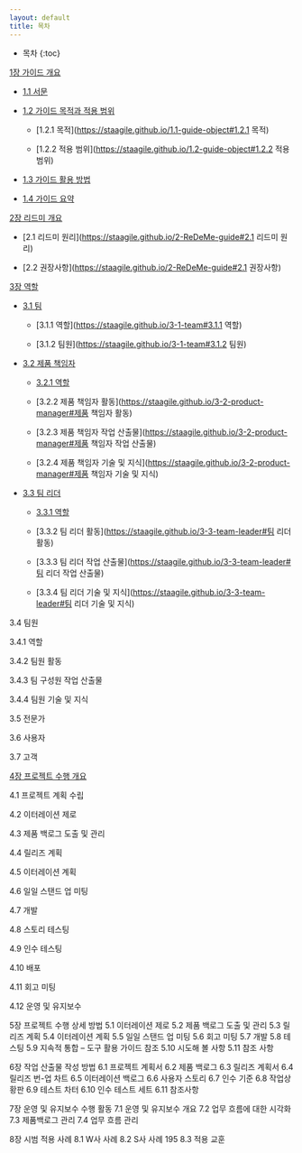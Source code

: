 ```yaml
---
layout: default
title: 목차
---
```

* 목차
{:toc}

[1장 가이드 개요](https://staagile.github.io/1-guide) 

* [1.1 서문](https://staagile.github.io/1.1-subject) 

* [1.2 가이드 목적과 적용 범위](https://staagile.github.io/1.2-guide-object)

  * [1.2.1 목적](https://staagile.github.io/1.1-guide-object#1.2.1 목적)

  * [1.2.2 적용 범위](https://staagile.github.io/1.2-guide-object#1.2.2 적용 범위)

* [1.3 가이드 활용 방법](https://staagile.github.io/1.3-guide-search)

* [1.4 가이드 요약](https://staagile.github.io/1.4-guide-summary)

[2장 리드미 개요](http://staagile.github.io/2-ReDeMe-guide)

* [2.1 리드미 원리](https://staagile.github.io/2-ReDeMe-guide#2.1 리드미 원리)

* [2.2 권장사항](https://staagile.github.io/2-ReDeMe-guide#2.1 권장사항)

[3장 역할](https://staagile.github.io/3-team)

* [3.1 팀](https://staagile.github.io/3-1-team#팀)

  * [3.1.1 역할](https://staagile.github.io/3-1-team#3.1.1 역할)

  * [3.1.2 팀원](https://staagile.github.io/3-1-team#3.1.2 팀원)

* [3.2 제품 책임자](https://staagile.github.io/3-2-product-manager)

  * [3.2.1 역할](https://staagile.github.io/3-2-product-manager#역할)

  * [3.2.2 제품 책임자 활동](https://staagile.github.io/3-2-product-manager#제품 책임자 활동)

  * [3.2.3 제품 책임자 작업 산출물](https://staagile.github.io/3-2-product-manager#제품 책임자 작업 산출물)

  * [3.2.4 제품 책임자 기술 및 지식](https://staagile.github.io/3-2-product-manager#제품 책임자 기술 및 지식)

* [3.3 팀 리더](https://staagile.github.io/3-3-team-leader)

  * [3.3.1 역할](https://staagile.github.io/3-3-team-leader#역할)

  * [3.3.2 팀 리더 활동](https://staagile.github.io/3-3-team-leader#팀 리더 활동)

  * [3.3.3 팀 리더 작업 산출물](https://staagile.github.io/3-3-team-leader#팀 리더 작업 산출물)

  * [3.3.4 팀 리더 기술 및 지식](https://staagile.github.io/3-3-team-leader#팀 리더 기술 및 지식)

3.4 팀원

3.4.1 역할

3.4.2 팀원 활동

3.4.3 팀 구성원 작업 산출물

3.4.4 팀원 기술 및 지식

3.5 전문가 

3.6 사용자 

3.7 고객 

[4장 프로젝트 수행 개요](https://staagile.github.io/4-project-overview)

4.1 프로젝트 계획 수립 

4.2 이터레이션 제로 

4.3 제품 백로그 도출 및 관리 

4.4 릴리즈 계획 

4.5 이터레이션 계획 

4.6 일일 스탠드 업 미팅 

4.7 개발 

4.8 스토리 테스팅 

4.9 인수 테스팅 

4.10 배포 

4.11 회고 미팅 

4.12 운영 및 유지보수 

5장 프로젝트 수행 상세 방법 
5.1 이터레이션 제로 
5.2 제품 백로그 도출 및 관리 
5.3 릴리즈 계획 
5.4 이터레이션 계획 
5.5 일일 스탠드 업 미팅 
5.6 회고 미팅 
5.7 개발 
5.8 테스팅 
5.9 지속적 통합 – 도구 활용 가이드 참조
5.10 시도해 볼 사항 
5.11 참조 사항 

6장 작업 산출물 작성 방법
6.1 프로젝트 계획서
6.2 제품 백로그 
6.3 릴리즈 계획서 
6.4 릴리즈 번-업 차트 
6.5 이터레이션 백로그 
6.6 사용자 스토리 
6.7 인수 기준 
6.8 작업상황판 
6.9 테스트 차터 
6.10 인수 테스트 세트
6.11 참조사항

7장 운영 및 유지보수 수행 활동
7.1 운영 및 유지보수 개요
7.2 업무 흐름에 대한 시각화
7.3 제품백로그 관리 
7.4 업무 흐름 관리 

8장 시범 적용 사례
8.1 W사 사례 
8.2 S사 사례 195
8.3 적용 교훈
